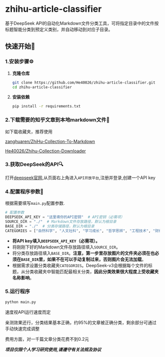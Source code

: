 # zhihu-article-classifier

基于DeepSeek API的自动化Markdown文件分类工具，可将指定目录中的文件按标题智能分类到预定义类别，并自动移动到对应子目录。

## 快速开始🚀

### 1.安装步骤⚙️

1. **克隆仓库**

    ```bash
    git clone https://github.com/He40026/zhihu-article-classifier.git
    cd zhihu-article-classifier
    ```

2. **安装依赖**

    ```bash
    pip install -r requirements.txt
    ```

### 2.下载需要的知乎文章到本地markdown文件📂

如下载收藏夹，推荐使用

[zanghuaren/ZhiHu-Collection-To-Markdown](https://github.com/zanghuaren/ZhiHu-Collection-To-Markdown)

[He40026/Zhihu-Collection-Downloader](https://github.com/He40026/Zhihu-Collection-Downloader)

### 3.获取DeepSeek的API🔍

打开[deepseek官网](https://www.deepseek.com/),从页面右上角进入`API开放平台`,注册并登录,创建一个API key

### 4.配置程序参数🔧

根据需要填写`main.py`配置参数.

```python
# 配置参数
DEEPSEEK_API_KEY = "这里填你的API密钥"  # API密钥（必需项）
SOURCE_DIR = "./"  # Markdown文件存放路径，默认为根目录
BASE_DIR = "./"  # 分类存储路径，默认为根目录
CATEGORIES = ["自然科学", "人文社科", "学习成长", "哲学思辨", "工程技术", "财经投资", "时事时政", "情感生活", "体育健康", "文娱艺术", "搞笑趣闻", "外貌穿搭"]  # 分类收藏夹名称（根据需求设置）
```

- **将API key填入`DEEPSEEK_API_KEY`（必需项）。**
- 将刚刚下好的Markdown文件存放路径填入`SOURCE_DIR`。
- 将分类存放路径填入`BASE_DIR`。**注意，第一步里存放图片的文件夹必须在也必须在`BASE_DIR`里，如果不在可以手动复制过来，否则图片会无法加载**。
- 根据需求设置分类收藏夹`CATEGORIES`。DeepSeek-v3会根据每个文件的标题，从分类收藏夹中智能匹配最相关分类，**因此分类效果很大程度上受收藏夹名称影响**。

### 5.运行程序

```bash
python main.py
```

速度视API运行速度而定

亲测效果还行，分类结果基本正确，约95%的文章被正确分类，剩余部分可通过手动快速完成调整

费用方面，对一千篇文章分类花费不到0.2元

***项目仅限个人学习研究使用,请遵守有关法规及协议***
